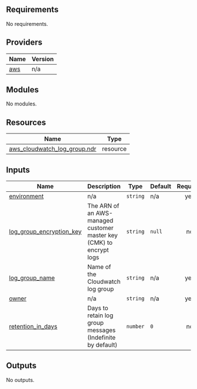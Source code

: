 ## Requirements

No requirements.

## Providers

| Name | Version |
|------|---------|
| <a name="provider_aws"></a> [aws](#provider\_aws) | n/a |

## Modules

No modules.

## Resources

| Name | Type |
|------|------|
| [aws_cloudwatch_log_group.ndr](https://registry.terraform.io/providers/hashicorp/aws/latest/docs/resources/cloudwatch_log_group) | resource |

## Inputs

| Name | Description | Type | Default | Required |
|------|-------------|------|---------|:--------:|
| <a name="input_environment"></a> [environment](#input\_environment) | n/a | `string` | n/a | yes |
| <a name="input_log_group_encryption_key"></a> [log\_group\_encryption\_key](#input\_log\_group\_encryption\_key) | The ARN of an AWS-managed customer master key (CMK) to encrypt logs | `string` | `null` | no |
| <a name="input_log_group_name"></a> [log\_group\_name](#input\_log\_group\_name) | Name of the Cloudwatch log group | `string` | n/a | yes |
| <a name="input_owner"></a> [owner](#input\_owner) | n/a | `string` | n/a | yes |
| <a name="input_retention_in_days"></a> [retention\_in\_days](#input\_retention\_in\_days) | Days to retain log group messages (Indefinite by default) | `number` | `0` | no |

## Outputs

No outputs.
